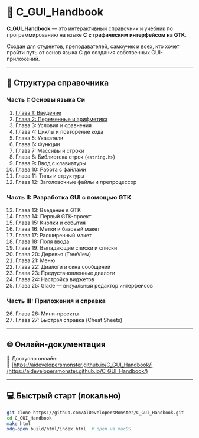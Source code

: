 ﻿# 📘 C_GUI_Handbook

**C_GUI_Handbook** — это интерактивный справочник и учебник по программированию на языке **C с графическим интерфейсом на GTK**.

Создан для студентов, преподавателей, самоучек и всех, кто хочет пройти путь от основ языка C до создания собственных GUI-приложений.

---

## 🧭 Структура справочника

### Часть I: Основы языка Си

1. [Глава 1: Введение](https://github.com/AIDevelopersMonster/C_GUI_Handbook/tree/main/examples/1)  
2. [Глава 2: Переменные и арифметика](https://github.com/AIDevelopersMonster/C_GUI_Handbook/tree/main/examples/1)
3. Глава 3: Условия и сравнения  
4. Глава 4: Циклы и повторение кода  
5. Глава 5: Указатели  
6. Глава 6: Функции  
7. Глава 7: Массивы и строки  
8. Глава 8: Библиотека строк (`<string.h>`)  
9. Глава 9: Ввод с клавиатуры  
10. Глава 10: Работа с файлами  
11. Глава 11: Типы и структуры  
12. Глава 12: Заголовочные файлы и препроцессор  

### Часть II: Разработка GUI с помощью GTK

13. Глава 13: Введение в GTK  
14. Глава 14: Первый GTK-проект  
15. Глава 15: Кнопки и события  
16. Глава 16: Метки и базовый макет  
17. Глава 17: Расширенный макет  
18. Глава 18: Поля ввода  
19. Глава 19: Выпадающие списки и списки  
20. Глава 20: Деревья (TreeView)  
21. Глава 21: Меню  
22. Глава 22: Диалоги и окна сообщений  
23. Глава 23: Предустановленные диалоги  
24. Глава 24: Настройка виджетов  
25. Глава 25: Glade — визуальный редактор интерфейсов  

### Часть III: Приложения и справка

26. Глава 26: Мини-проекты  
27. Глава 27: Быстрая справка (Cheat Sheets)

---

## 🌐 Онлайн-документация

📎 Доступно онлайн:  
🔗 [https://aidevelopersmonster.github.io/C_GUI_Handbook/](https://aidevelopersmonster.github.io/C_GUI_Handbook/)

---

## 💻 Быстрый старт (локально)

```bash
git clone https://github.com/AIDevelopersMonster/C_GUI_Handbook.git
cd C_GUI_Handbook
make html
xdg-open build/html/index.html  # open на macOS
